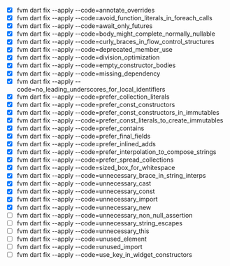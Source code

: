 - [x] fvm dart fix --apply --code=annotate_overrides 
- [x] fvm dart fix --apply --code=avoid_function_literals_in_foreach_calls 
- [x] fvm dart fix --apply --code=await_only_futures 
- [x] fvm dart fix --apply --code=body_might_complete_normally_nullable 
- [x] fvm dart fix --apply --code=curly_braces_in_flow_control_structures 
- [x] fvm dart fix --apply --code=deprecated_member_use 
- [x] fvm dart fix --apply --code=division_optimization 
- [x] fvm dart fix --apply --code=empty_constructor_bodies 
- [x] fvm dart fix --apply --code=missing_dependency 
- [x] fvm dart fix --apply --code=no_leading_underscores_for_local_identifiers 
- [x] fvm dart fix --apply --code=prefer_collection_literals 
- [x] fvm dart fix --apply --code=prefer_const_constructors 
- [x] fvm dart fix --apply --code=prefer_const_constructors_in_immutables 
- [x] fvm dart fix --apply --code=prefer_const_literals_to_create_immutables 
- [x] fvm dart fix --apply --code=prefer_contains 
- [x] fvm dart fix --apply --code=prefer_final_fields 
- [x] fvm dart fix --apply --code=prefer_inlined_adds 
- [x] fvm dart fix --apply --code=prefer_interpolation_to_compose_strings 
- [x] fvm dart fix --apply --code=prefer_spread_collections 
- [x] fvm dart fix --apply --code=sized_box_for_whitespace 
- [x] fvm dart fix --apply --code=unnecessary_brace_in_string_interps 
- [x] fvm dart fix --apply --code=unnecessary_cast 
- [x] fvm dart fix --apply --code=unnecessary_const 
- [x] fvm dart fix --apply --code=unnecessary_import 
- [x] fvm dart fix --apply --code=unnecessary_new 
- [ ] fvm dart fix --apply --code=unnecessary_non_null_assertion 
- [ ] fvm dart fix --apply --code=unnecessary_string_escapes 
- [ ] fvm dart fix --apply --code=unnecessary_this 
- [ ] fvm dart fix --apply --code=unused_element 
- [ ] fvm dart fix --apply --code=unused_import 
- [ ] fvm dart fix --apply --code=use_key_in_widget_constructors 